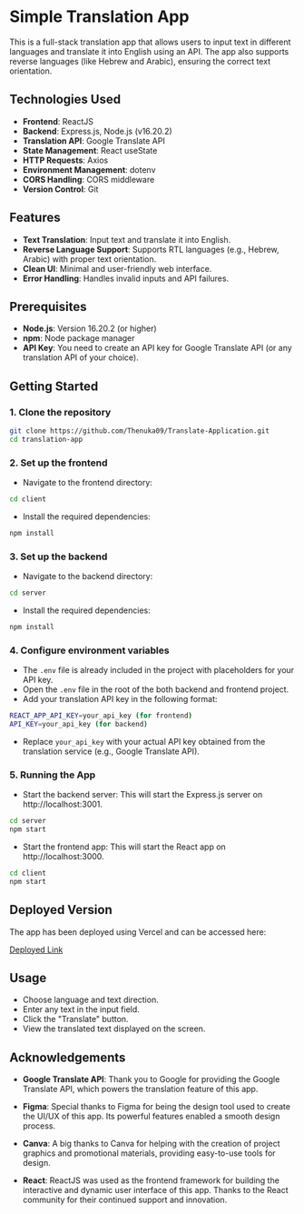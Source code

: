 
# Simple Translation App

This is a full-stack translation app that allows users to input text in different languages and translate it into English using an API. The app also supports reverse languages (like Hebrew and Arabic), ensuring the correct text orientation.


## Technologies Used  

- **Frontend**: ReactJS
- **Backend**: Express.js, Node.js (v16.20.2)
- **Translation API**: Google Translate API
- **State Management**: React useState
- **HTTP Requests**: Axios
- **Environment Management**: dotenv
- **CORS Handling**: CORS middleware
- **Version Control**: Git

## Features

- **Text Translation**: Input text and translate it into English.
- **Reverse Language Support**: Supports RTL languages (e.g., Hebrew, Arabic) with proper text orientation.
- **Clean UI**: Minimal and user-friendly web interface.
- **Error Handling**: Handles invalid inputs and API failures.

## Prerequisites
- **Node.js**: Version 16.20.2 (or higher)
- **npm**: Node package manager
- **API Key**: You need to create an API key for Google Translate API (or any translation API of your choice).


## Getting Started

### 1. Clone the repository


```bash
git clone https://github.com/Thenuka09/Translate-Application.git
cd translation-app
```
### 2. Set up the frontend

- Navigate to the frontend directory:

```bash
cd client
```

- Install the required dependencies:

```bash
npm install
```

### 3. Set up the backend

- Navigate to the backend directory:

```bash
cd server
```

- Install the required dependencies:

```bash
npm install
```

### 4. Configure environment variables

- The `.env` file is already included in the project with placeholders for your API key.
- Open the `.env` file in the root of the both backend and frontend project.
- Add your translation API key in the following format:

```bash
REACT_APP_API_KEY=your_api_key (for frontend)
API_KEY=your_api_key (for backend)
```

- Replace `your_api_key` with your actual API key obtained from the translation service (e.g., Google Translate API).

### 5. Running the App

- Start the backend server: This will start the Express.js server on http://localhost:3001.

```bash
cd server
npm start
```

- Start the frontend app: This will start the React app on http://localhost:3000.

```bash
cd client
npm start
```

## Deployed Version

The app has been deployed using Vercel and can be accessed here:

[Deployed Link](https://translate-application-client.vercel.app/)

## Usage

- Choose language and text direction.
- Enter any text in the input field.
- Click the "Translate" button.
- View the translated text displayed on the screen.

## Acknowledgements

- **Google Translate API**: 
  Thank you to Google for providing the Google Translate API, which powers the translation feature of this app.

- **Figma**: 
  Special thanks to Figma for being the design tool used to create the UI/UX of this app. Its powerful features enabled a smooth design process.

- **Canva**: 
  A big thanks to Canva for helping with the creation of project graphics and promotional materials, providing easy-to-use tools for design.

- **React**: 
  ReactJS was used as the frontend framework for building the interactive and dynamic user interface of this app. Thanks to the React community for their continued support and innovation.


